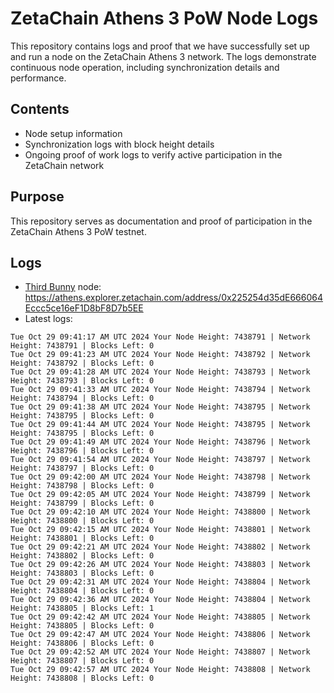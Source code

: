 # ZetaChain Athens 3 PoW Node Logs
This repository contains logs and proof that we have successfully set up and run a node on the ZetaChain Athens 3 network. The logs demonstrate continuous node operation, including synchronization details and performance.

## Contents
- Node setup information
- Synchronization logs with block height details
- Ongoing proof of work logs to verify active participation in the ZetaChain network

## Purpose
This repository serves as documentation and proof of participation in the ZetaChain Athens 3 PoW testnet.

## Logs

- [Third Bunny](https://thirdbunny.xyz/) node: https://athens.explorer.zetachain.com/address/0x225254d35dE666064Eccc5ce16eF1D8bF8D7b5EE
- Latest logs:
```
Tue Oct 29 09:41:17 AM UTC 2024 Your Node Height: 7438791 | Network Height: 7438791 | Blocks Left: 0
Tue Oct 29 09:41:23 AM UTC 2024 Your Node Height: 7438792 | Network Height: 7438792 | Blocks Left: 0
Tue Oct 29 09:41:28 AM UTC 2024 Your Node Height: 7438793 | Network Height: 7438793 | Blocks Left: 0
Tue Oct 29 09:41:33 AM UTC 2024 Your Node Height: 7438794 | Network Height: 7438794 | Blocks Left: 0
Tue Oct 29 09:41:38 AM UTC 2024 Your Node Height: 7438795 | Network Height: 7438795 | Blocks Left: 0
Tue Oct 29 09:41:44 AM UTC 2024 Your Node Height: 7438795 | Network Height: 7438795 | Blocks Left: 0
Tue Oct 29 09:41:49 AM UTC 2024 Your Node Height: 7438796 | Network Height: 7438796 | Blocks Left: 0
Tue Oct 29 09:41:54 AM UTC 2024 Your Node Height: 7438797 | Network Height: 7438797 | Blocks Left: 0
Tue Oct 29 09:42:00 AM UTC 2024 Your Node Height: 7438798 | Network Height: 7438798 | Blocks Left: 0
Tue Oct 29 09:42:05 AM UTC 2024 Your Node Height: 7438799 | Network Height: 7438799 | Blocks Left: 0
Tue Oct 29 09:42:10 AM UTC 2024 Your Node Height: 7438800 | Network Height: 7438800 | Blocks Left: 0
Tue Oct 29 09:42:15 AM UTC 2024 Your Node Height: 7438801 | Network Height: 7438801 | Blocks Left: 0
Tue Oct 29 09:42:21 AM UTC 2024 Your Node Height: 7438802 | Network Height: 7438802 | Blocks Left: 0
Tue Oct 29 09:42:26 AM UTC 2024 Your Node Height: 7438803 | Network Height: 7438803 | Blocks Left: 0
Tue Oct 29 09:42:31 AM UTC 2024 Your Node Height: 7438804 | Network Height: 7438804 | Blocks Left: 0
Tue Oct 29 09:42:36 AM UTC 2024 Your Node Height: 7438804 | Network Height: 7438805 | Blocks Left: 1
Tue Oct 29 09:42:42 AM UTC 2024 Your Node Height: 7438805 | Network Height: 7438805 | Blocks Left: 0
Tue Oct 29 09:42:47 AM UTC 2024 Your Node Height: 7438806 | Network Height: 7438806 | Blocks Left: 0
Tue Oct 29 09:42:52 AM UTC 2024 Your Node Height: 7438807 | Network Height: 7438807 | Blocks Left: 0
Tue Oct 29 09:42:57 AM UTC 2024 Your Node Height: 7438808 | Network Height: 7438808 | Blocks Left: 0
```
